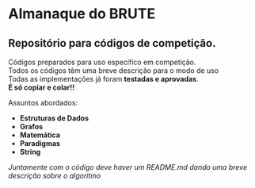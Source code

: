 # Almanaque do BRUTE
## Repositório para códigos de competição.
Códigos preparados para uso específico em competição.\
Todos os códigos têm uma breve descrição para o modo de uso\
Todas as implementações já foram **testadas e aprovadas**.
\
**É só copiar e colar!!**

Assuntos abordados:
* **Estruturas de Dados**
* **Grafos**
* **Matemática**
* **Paradigmas**
* **String**

*Juntamente com o código deve haver um README.md dando uma breve descrição sobre o algoritmo*
